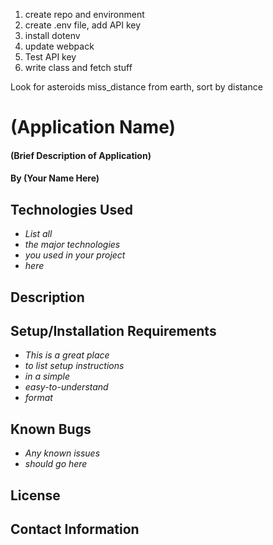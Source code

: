 1. create repo and environment
2. create .env file, add API key
3. install dotenv
4. update webpack
5. Test API key
6. write class and fetch stuff






Look for asteroids miss_distance from earth, sort by distance









# (Application Name)

#### (Brief Description of Application)

#### By (Your Name Here)

## Technologies Used

* _List all_
* _the major technologies_
* _you used in your project_
* _here_

## Description

## Setup/Installation Requirements

* _This is a great place_
* _to list setup instructions_
* _in a simple_
* _easy-to-understand_
* _format_

## Known Bugs

* _Any known issues_
* _should go here_

## License

## Contact Information